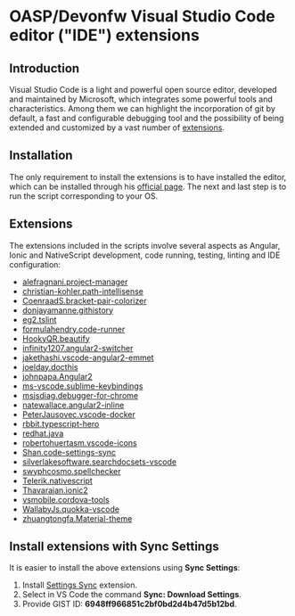 # OASP/Devonfw Visual Studio Code editor ("IDE") extensions

## Introduction

Visual Studio Code is a light and powerful open source editor, developed and 
maintained by Microsoft, which integrates some powerful tools and characteristics. 
Among them we can highlight the incorporation of git by default, a fast and
configurable debugging tool and the possibility of being extended and customized 
by a vast number of [extensions](https://marketplace.visualstudio.com/VSCode).

## Installation

The only requirement to install the extensions is to have installed the editor,
which can be installed through his [official page](https://code.visualstudio.com/).
The next and last step is to run the script corresponding to your OS.

## Extensions

The extensions included in the scripts involve several aspects as Angular, Ionic and NativeScript development, code running, testing, linting and IDE configuration:

- [alefragnani.project-manager](https://marketplace.visualstudio.com/items?itemName=alefragnani.project-manager)
- [christian-kohler.path-intellisense](https://marketplace.visualstudio.com/items?itemName=christian-kohler.path-intellisense)
- [CoenraadS.bracket-pair-colorizer](https://marketplace.visualstudio.com/items?itemName=CoenraadS.bracket-pair-colorizer)
- [donjayamanne.githistory](https://marketplace.visualstudio.com/items?itemName=donjayamanne.githistory)
- [eg2.tslint](https://marketplace.visualstudio.com/items?itemName=eg2.tslint)
- [formulahendry.code-runner](https://marketplace.visualstudio.com/items?itemName=formulahendry.code-runner)
- [HookyQR.beautify](https://marketplace.visualstudio.com/items?itemName=HookyQR.beautify)
- [infinity1207.angular2-switcher](https://marketplace.visualstudio.com/items?itemName=infinity1207.angular2-switcher)
- [jakethashi.vscode-angular2-emmet](https://marketplace.visualstudio.com/items?itemName=jakethashi.vscode-angular2-emmet)
- [joelday.docthis](https://marketplace.visualstudio.com/items?itemName=joelday.docthis)
- [johnpapa.Angular2](https://marketplace.visualstudio.com/items?itemName=johnpapa.Angular2)
- [ms-vscode.sublime-keybindings](https://marketplace.visualstudio.com/items?itemName=ms-vscode.sublime-keybindings)
- [msjsdiag.debugger-for-chrome](https://marketplace.visualstudio.com/items?itemName=msjsdiag.debugger-for-chrome)
- [natewallace.angular2-inline](https://marketplace.visualstudio.com/items?itemName=natewallace.angular2-inline)
- [PeterJausovec.vscode-docker](https://marketplace.visualstudio.com/items?itemName=PeterJausovec.vscode-docker)
- [rbbit.typescript-hero](https://marketplace.visualstudio.com/items?itemName=rbbit.typescript-hero)
- [redhat.java](https://marketplace.visualstudio.com/items?itemName=redhat.java)
- [robertohuertasm.vscode-icons](https://marketplace.visualstudio.com/items?itemName=robertohuertasm.vscode-icons)
- [Shan.code-settings-sync](https://marketplace.visualstudio.com/items?itemName=Shan.code-settings-sync)
- [silverlakesoftware.searchdocsets-vscode](https://marketplace.visualstudio.com/items?itemName=silverlakesoftware.searchdocsets-vscode)
- [swyphcosmo.spellchecker](https://marketplace.visualstudio.com/items?itemName=swyphcosmo.spellchecker)
- [Telerik.nativescript](https://marketplace.visualstudio.com/items?itemName=Telerik.nativescript)
- [Thavarajan.ionic2](https://marketplace.visualstudio.com/items?itemName=Thavarajan.ionic2)
- [vsmobile.cordova-tools](https://marketplace.visualstudio.com/items?itemName=vsmobile.cordova-tools)
- [WallabyJs.quokka-vscode](https://marketplace.visualstudio.com/items?itemName=WallabyJs.quokka-vscode)
- [zhuangtongfa.Material-theme](https://marketplace.visualstudio.com/items?itemName=zhuangtongfa.Material-theme)

## Install extensions with Sync Settings

It is easier to install the above extensions using **Sync Settings**: 

1. Install [Settings Sync](https://marketplace.visualstudio.com/items?itemName=Shan.code-settings-sync) extension.
2. Select in VS Code the command **Sync: Download Settings**.
3. Provide GIST ID: **6948ff966851c2bf0bd2d4b47d5b12bd**.
